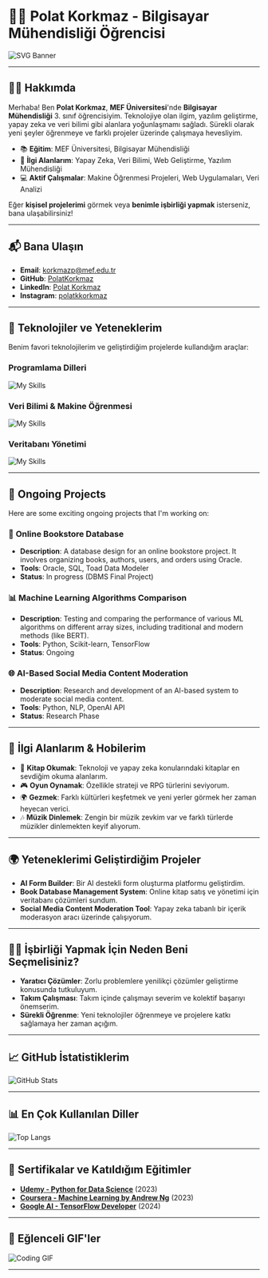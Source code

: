 # 👨‍💻 Polat Korkmaz - Bilgisayar Mühendisliği Öğrencisi

![SVG Banner](https://svg-banners.vercel.app/api?type=typeWriter&text1=Polat%20Korkmaz%20👨‍💻&width=1200&height=350)

---

## 👨‍🎓 Hakkımda

Merhaba! Ben **Polat Korkmaz**, **MEF Üniversitesi**'nde **Bilgisayar Mühendisliği** 3. sınıf öğrencisiyim. Teknolojiye olan ilgim, yazılım geliştirme, yapay zeka ve veri bilimi gibi alanlara yoğunlaşmamı sağladı. Sürekli olarak yeni şeyler öğrenmeye ve farklı projeler üzerinde çalışmaya hevesliyim.

- 📚 **Eğitim**: MEF Üniversitesi, Bilgisayar Mühendisliği
- 🧠 **İlgi Alanlarım**: Yapay Zeka, Veri Bilimi, Web Geliştirme, Yazılım Mühendisliği
- 💻 **Aktif Çalışmalar**: Makine Öğrenmesi Projeleri, Web Uygulamaları, Veri Analizi

Eğer **kişisel projelerimi** görmek veya **benimle işbirliği yapmak** isterseniz, bana ulaşabilirsiniz!

---

## 📬 Bana Ulaşın

- **Email**: [korkmazp@mef.edu.tr](mailto:korkmazp@mef.edu.tr)
- **GitHub**: [PolatKorkmaz](https://github.com/PolatKorkmaz)
- **LinkedIn**: [Polat Korkmaz](https://www.linkedin.com/in/polatkorkmaz/)
- **Instagram**: [polatkkorkmaz](https://www.instagram.com/polatkkorkmaz/)

---

## 🔧 Teknolojiler ve Yeteneklerim

Benim favori teknolojilerim ve geliştirdiğim projelerde kullandığım araçlar:

### **Programlama Dilleri**

![My Skills](https://skillicons.dev/icons?i=java,py)

### **Veri Bilimi & Makine Öğrenmesi**

![My Skills](https://skillicons.dev/icons?i=pandas,numpy,scikit-learn,tensorflow)

### **Veritabanı Yönetimi**

![My Skills](https://skillicons.dev/icons?i=mysql,oracle,mongodb)

---

## 🚀 Ongoing Projects

Here are some exciting ongoing projects that I'm working on:

### 🛒 **Online Bookstore Database**
- **Description**: A database design for an online bookstore project. It involves organizing books, authors, users, and orders using Oracle.
- **Tools**: Oracle, SQL, Toad Data Modeler
- **Status**: In progress (DBMS Final Project)

### 📊 **Machine Learning Algorithms Comparison**
- **Description**: Testing and comparing the performance of various ML algorithms on different array sizes, including traditional and modern methods (like BERT).
- **Tools**: Python, Scikit-learn, TensorFlow
- **Status**: Ongoing

### 🌐 **AI-Based Social Media Content Moderation**
- **Description**: Research and development of an AI-based system to moderate social media content.
- **Tools**: Python, NLP, OpenAI API
- **Status**: Research Phase

---

## 🎯 İlgi Alanlarım & Hobilerim

- 📖 **Kitap Okumak**: Teknoloji ve yapay zeka konularındaki kitaplar en sevdiğim okuma alanlarım.
- 🎮 **Oyun Oynamak**: Özellikle strateji ve RPG türlerini seviyorum.
- 🌍 **Gezmek**: Farklı kültürleri keşfetmek ve yeni yerler görmek her zaman heyecan verici.
- 🎶 **Müzik Dinlemek**: Zengin bir müzik zevkim var ve farklı türlerde müzikler dinlemekten keyif alıyorum.

---

## 🌍 Yeteneklerimi Geliştirdiğim Projeler

- **AI Form Builder**: Bir AI destekli form oluşturma platformu geliştirdim.
- **Book Database Management System**: Online kitap satış ve yönetimi için veritabanı çözümleri sundum.
- **Social Media Content Moderation Tool**: Yapay zeka tabanlı bir içerik moderasyon aracı üzerinde çalışıyorum.

---

## 🧑‍💻 İşbirliği Yapmak İçin Neden Beni Seçmelisiniz?

- **Yaratıcı Çözümler**: Zorlu problemlere yenilikçi çözümler geliştirme konusunda tutkuluyum.
- **Takım Çalışması**: Takım içinde çalışmayı severim ve kolektif başarıyı önemserim.
- **Sürekli Öğrenme**: Yeni teknolojiler öğrenmeye ve projelere katkı sağlamaya her zaman açığım.

---

## 📈 GitHub İstatistiklerim

![GitHub Stats](https://github-readme-stats.vercel.app/api?username=PolatKorkmaz&show_icons=true&hide_title=true&count_private=true&hide=prs)

---

## 📊 En Çok Kullanılan Diller

![Top Langs](https://github-readme-stats.vercel.app/api/top-langs/?username=PolatKorkmaz&layout=compact&count_private=true)

---

## 🌟 Sertifikalar ve Katıldığım Eğitimler

- **[Udemy - Python for Data Science](https://www.udemy.com/)** (2023)
- **[Coursera - Machine Learning by Andrew Ng](https://www.coursera.org/)** (2023)
- **[Google AI - TensorFlow Developer](https://www.tensorflow.org/)** (2024)

---

## 🎉 Eğlenceli GIF'ler

![Coding GIF](https://user-images.githubusercontent.com/74038190/212749171-b84692a8-2b04-4e3b-93ca-ac14705da224.gif)

---





